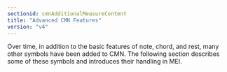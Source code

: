 ```yaml
---
sectionid: cmnAdditionalMeasureContent
title: "Advanced CMN Features"
version: "v4"
---
```


Over time, in addition to the basic features of note, chord, and rest, many other symbols have been added to CMN. The following section describes some of these symbols and introduces their handling in MEI.
